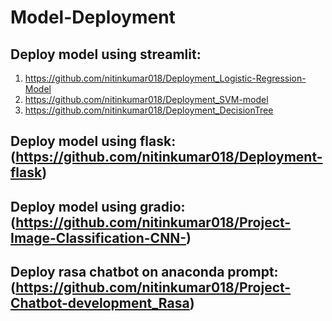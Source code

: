 # Model-Deployment
## Deploy model using streamlit: 
1. https://github.com/nitinkumar018/Deployment_Logistic-Regression-Model
2. https://github.com/nitinkumar018/Deployment_SVM-model
3. https://github.com/nitinkumar018/Deployment_DecisionTree
## Deploy model using flask: (https://github.com/nitinkumar018/Deployment-flask)
## Deploy model using gradio: (https://github.com/nitinkumar018/Project-Image-Classification-CNN-)
## Deploy rasa chatbot on anaconda prompt: (https://github.com/nitinkumar018/Project-Chatbot-development_Rasa)

